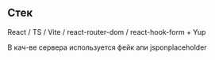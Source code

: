 ## Стек

React / TS / Vite / react-router-dom / react-hook-form + Yup

В кач-ве сервера используется фейк апи jsponplaceholder
